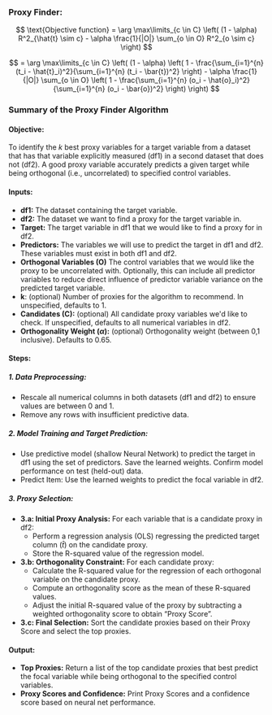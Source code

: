 ### Proxy Finder:

$$
\text{Objective function} = \arg \max\limits_{c \in C} \left( (1 - \alpha) R^2_{\hat{t} \sim c} - \alpha \frac{1}{|O|} \sum_{o \in O} R^2_{o \sim c} \right)
$$

$$
= \arg \max\limits_{c \in C} \left( (1 - \alpha) \left( 1 - \frac{\sum_{i=1}^{n} (t_i - \hat{t}_i)^2}{\sum_{i=1}^{n} (t_i - \bar{t})^2} \right) - \alpha \frac{1}{|O|} \sum_{o \in O} \left( 1 - \frac{\sum_{i=1}^{n} (o_i - \hat{o}_i)^2}{\sum_{i=1}^{n} (o_i - \bar{o})^2} \right) \right)
$$


### Summary of the Proxy Finder Algorithm  

#### Objective:  
To identify the *k* best proxy variables for a target variable from a dataset that has that variable explicitly measured (df1) in a second dataset that does not (df2). A good proxy variable accurately predicts a given target while being orthogonal (i.e., uncorrelated) to specified control variables.   

#### Inputs:

 - **df1:** The dataset containing the target variable.
 - **df2:** The dataset we want to find a proxy for the target variable in.
 - **Target:** The target variable in df1 that we would like to find a proxy for in df2.
 - **Predictors:** The variables we will use to predict the target in df1 and df2. These variables must exist in both df1 and df2.
 - **Orthogonal Variables (O)** The control variables that we would like the proxy to be uncorrelated with. Optionally, this can include all predictor variables to reduce direct influence of predictor variable variance on the predicted target variable.
 - **k**: (optional) Number of proxies for the algorithm to recommend. In unspecified, defaults to 1.
 - **Candidates (C):** (optional) All candidate proxy variables we'd like to check. If unspecified, defaults to all numerical variables in df2.
 - **Orthogonality Weight ($\alpha$):** (optional) Orthogonality weight (between 0,1 inclusive). Defaults to 0.65.
   
#### Steps:
##### 1. Data Preprocessing:  
 - Rescale all numerical columns in both datasets (df1 and df2) to ensure values are between 0 and 1.
 - Remove any rows with insufficient predictive data.
##### 2. Model Training and Target Prediction:
 - Use predictive model (shallow Neural Network) to predict the target in df1 using the set of predictors. Save the learned weights. Confirm model performance on test (held-out) data.
 - Predict Item: Use the learned weights to predict the focal variable in df2.
##### 3. Proxy Selection:
 - **3.a: Initial Proxy Analysis:** For each variable that is a candidate proxy in df2:
   - Perform a regression analysis (OLS) regressing the predicted target column ($\hat{t}$) on the candidate proxy.
   - Store the R-squared value of the regression model.
 - **3.b: Orthogonality Constraint:** For each candidate proxy:
   - Calculate the R-squared value for the regression of each orthogonal variable on the candidate proxy.
   - Compute an orthogonality score as the mean of these R-squared values.
   - Adjust the initial R-squared value of the proxy by subtracting a weighted orthogonality score to obtain “Proxy Score”.
 - **3.c: Final Selection:** Sort the candidate proxies based on their Proxy Score and select the top proxies.

#### Output:
 - **Top Proxies:** Return a list of the top candidate proxies that best predict the focal variable while being orthogonal to the specified control variables.
 - **Proxy Scores and Confidence:** Print Proxy Scores and a confidence score based on neural net performance.
